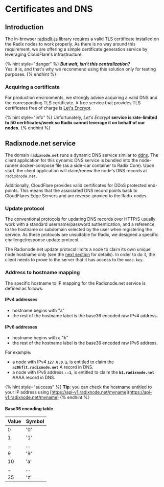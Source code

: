 # Certificates and DNS

## Introduction

The in-browser [radixdlt-js](../../develop/javascript-client-library-guide/) library requires a valid TLS certificate installed on the Radix nodes to work properly. As there is no way around this requirement, we are offering a simple certificate generation service by leveraging CloudFlare's infrastructure.

{% hint style="danger" %}
_**But wait, isn't this centralization?**_  
Yes, it is, and that's why we recommend using this solution only for testing purposes.
{% endhint %}

### Acquiring a certificate

For production environments, we strongly advise acquiring a valid DNS and the corresponding TLS certificate. A free service that provides TLS certificates free of charge is [Let's Encrypt](https://letsencrypt.org/). 

{% hint style="info" %}
Unfortunately, _Let's Encrypt_ ****service **is rate-limited to 50 certificates/week** so Radix cannot leverage it on behalf of our nodes**.**
{% endhint %}

## Radixnode.net service

The domain **`radixnode.net`** runs a dynamic DNS service similar to [ddns](https://github.com/pboehm/ddns). The client application for this dynamic DNS service is bundled into the node-runner docker-compose file \(as a side-car container to Radix Core\). Upon start, the client application will claim/renew the node's DNS records at `radixdnode.net`.

Additionally, CloudFlare provides valid certificates for DDoS protected end-points. This means that the associated DNS record points back to CloudFlares Edge Servers and are reverse-proxied to the Radix nodes.

### Update protocol

The conventional protocols for updating DNS records over HTTP/S usually work with a standard username/password authentication, and a reference to the hostname or subdomain selected by the user when registering the service. As these protocols are unsuitable for Radix, we designed a specific challenge/response update protocol.

The Radixnode.net update protocol limits a node to claim its own unique node hostname only \(see the [next section](certificates-and-dns.md#address-to-hostname-mapping) for details\). In order to do it, the client needs to prove to the server that it has access to the `node.key`.

### Address to hostname mapping

The specific hostname to IP mapping for the Radixnode.net service is defined as follows:

#### IPv4 addresses

* hostname begins with "a"
* the rest of the hostname label is the base36 encoded raw IPv4 address.

#### IPv6 addresses

* hostname begins with a "b"
* the rest of the hostname label is the base36 encoded raw IPv6 address.

For example:

* a node with IPv4 **`127.0.0.1`**, is entitled to claim the **`az8kflt.radixnode.net`** A record in DNS.
* a node with IPv6 address **`::1`**, is entitled to claim the **`b1.radixnode.net`** AAAA record in DNS.

{% hint style="success" %}
**Tip:** you can check the hostname entitled to your IP address using [https://api-v1.radixnode.net/myname](https://api-v1.radixnode.net/myname)
{% endhint %}

#### Base36 encoding table

| Value | Symbol |
| :--- | :--- |
| 0 | '0' |
| 1 | '1' |
| ... | ... |
| 9 | '9' |
| 10 | 'a' |
| ... | ... |
| 35 | 'z' |

